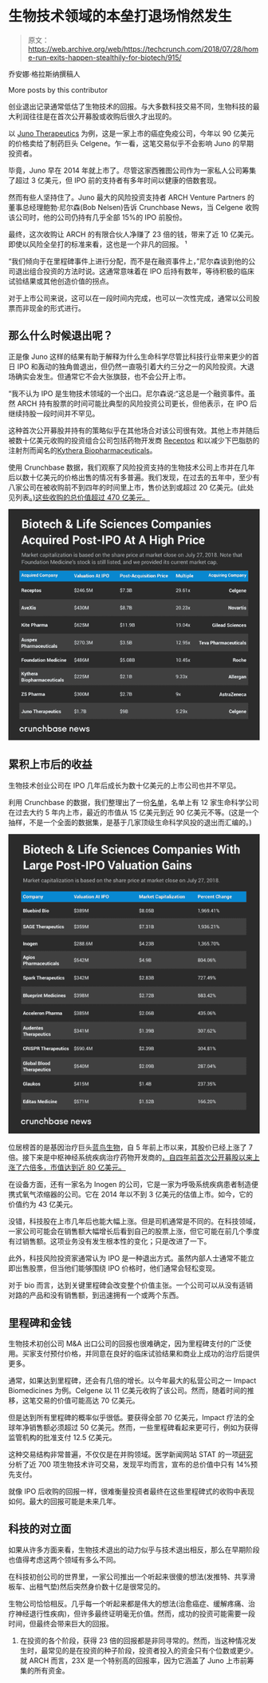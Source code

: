# 生物技术领域的本垒打退场悄然发生

> 原文：<https://web.archive.org/web/https://techcrunch.com/2018/07/28/home-run-exits-happen-stealthily-for-biotech/915/>

乔安娜·格拉斯纳撰稿人

More posts by this contributor

创业退出记录通常低估了生物技术的回报。与大多数科技交易不同，生物科技的最大利润往往是在首次公开募股或收购后很久才出现的。

以 [Juno Therapeutics](https://web.archive.org/web/20200928155931/https://www.crunchbase.com/organization/juno-therapeutics) 为例，这是一家上市的癌症免疫公司，今年以 90 亿美元的价格卖给了制药巨头 Celgene。乍一看，这笔交易似乎不会影响 Juno 的早期投资者。

毕竟，Juno 早在 2014 年就上市了。尽管这家西雅图公司作为一家私人公司筹集了超过 3 亿美元，但 IPO 前的支持者有多年时间以健康的倍数套现。

然而有些人坚持住了。Juno 最大的风险投资支持者 ARCH Venture Partners 的董事总经理鲍勃·尼尔森(Bob Nelsen)告诉 Crunchbase News，当 Celgene 收购该公司时，他的公司仍持有几乎全部 15%的 IPO 前股份。

最终，这次收购让 ARCH 的有限合伙人净赚了 23 倍的钱，带来了近 10 亿美元。即使以风险全垒打的标准来看，这也是一个非凡的回报。 ¹

“我们倾向于在里程碑事件上进行分配，而不是在融资事件上，”尼尔森谈到他的公司退出组合投资的方法时说。这通常意味着在 IPO 后持有数年，等待积极的临床试验结果或其他创造价值的拐点。

对于上市公司来说，这可以在一段时间内完成，也可以一次性完成，通常以公司股票而非现金的形式进行。

## 那么什么时候退出呢？

正是像 Juno 这样的结果有助于解释为什么生命科学尽管比科技行业带来更少的首日 IPO 和轰动的独角兽退出，但仍然一直吸引着大约三分之一的风险投资。大退场确实会发生。但通常它不会大张旗鼓，也不会公开上市。

“我不认为 IPO 是生物技术领域的一个出口。尼尔森说:“这总是一个融资事件。虽然 ARCH 持有股票的时间可能比典型的风险投资公司更长，但他表示，在 IPO 后继续持股一段时间并不罕见。

这种首次公开募股并持有的策略似乎在其他场合对该公司很有效。其他上市并随后被数十亿美元收购的投资组合公司包括药物开发商 [Receptos](https://web.archive.org/web/20200928155931/https://www.crunchbase.com/organization/receptos#section-overview) 和以减少下巴脂肪的注射剂而闻名的[Kythera Biopharmaceuticals](https://web.archive.org/web/20200928155931/https://www.crunchbase.com/organization/kythera-biopharmaceuticals#section-overview)。

使用 Crunchbase 数据，我们观察了风险投资支持的生物技术公司上市并在几年后以数十亿美元的价格出售的情况有多普遍。我们发现，在过去的五年中，至少有八家公司在被收购前不到四年的时间里上市，售价达到或超过 20 亿美元。(此处见列表[。)这些收购的总价值超过 470 亿美元。](https://web.archive.org/web/20200928155931/https://www.crunchbase.com/lists/post-ipo-big-bio-m-a/e6bec7df-1c84-4669-89e7-383ef928123d/acquisitions)

![](img/5e912fdc4674b868a81cb34ff88b45ce.png)

## 累积上市后的收益

生物技术创业公司在 IPO 几年后成长为数十亿美元的上市公司也并不罕见。

利用 Crunchbase 的数据，我们整理出了一份[名单](https://web.archive.org/web/20200928155931/https://www.crunchbase.com/lists/bio-post-ipo-big-gainers/3ee2304d-0098-4a33-b660-b36d12d9c71d/identifiers)，名单上有 12 家生命科学公司在过去大约 5 年内上市，最近的市值从 15 亿美元到近 90 亿美元不等。(这是一个抽样，不是一个全面的数据集，是基于几家顶级生命科学风投的退出而汇编的。)

![](img/f4dc6f50586a2d8f6c67c0d7b255a12a.png)

位居榜首的是基因治疗巨头[蓝鸟生物](https://web.archive.org/web/20200928155931/https://www.crunchbase.com/organization/bluebird-bio)，自 5 年前上市以来，其股价已经上涨了 7 倍。接下来是中枢神经系统疾病治疗药物开发商的[，自四年前首次公开募股以来上涨了六倍多，市值达到近 80 亿美元。](https://web.archive.org/web/20200928155931/https://www.crunchbase.com/organization/sage-therapeutics)

在设备方面，还有一家名为 Inogen 的公司，它是一家为呼吸系统疾病患者制造便携式氧气浓缩器的公司。它在 2014 年以不到 3 亿美元的估值上市。如今，它的价值约为 43 亿美元。

没错，科技股在上市几年后也能大幅上涨。但是司机通常是不同的。在科技领域，一家公司可能会在销售额大幅增长后看到自己的股票上涨，但它可能在前几个季度有过销售额。这项业务没有发生根本性的变化；只是改进了一下。

此外，科技风险投资家通常认为 IPO 是一种退出方式。虽然内部人士通常不能立即出售股票，但当他们能够围绕 IPO 价格时，他们通常会轻松变现。

对于 bio 而言，达到关键里程碑会改变整个价值主张。一个公司可以从没有适销对路的产品和没有销售额，到迅速拥有一个或两个东西。

## 里程碑和金钱

生物技术初创公司 M&A 出口公司的回报也很难确定，因为里程碑支付的广泛使用。买家支付预付价格，并同意在良好的临床试验结果和商业上成功的治疗后提供更多。

通常，如果达到里程碑，还会有几倍的增长。以今年最大的私营公司之一 Impact Biomedicines 为例。Celgene 以 11 亿美元收购了该公司。然而，随着时间的推移，这笔交易的价值可能高达 70 亿美元。

但是达到所有里程碑的概率似乎很低。要获得全部 70 亿美元，Impact 疗法的全球年净销售额必须超过 50 亿美元。然而，一些里程碑看起来更可行，例如为获得监管机构的批准支付 12.5 亿美元。

这种交易结构非常普遍，不仅仅是在并购领域。医学新闻网站 STAT 的一项[研究](https://web.archive.org/web/20200928155931/https://www.statnews.com/2016/11/28/biotech-biobuck-deals/)分析了近 700 项生物技术许可交易，发现平均而言，宣布的总价值中只有 14%预先支付。

就像 IPO 后收购的回报一样，很难衡量投资者最终在这些里程碑式的收购中表现如何。最大的回报可能是未来几年。

## 科技的对立面

如果从许多方面来看，生物技术退出的动力似乎与技术退出相反，那么在早期阶段也值得考虑这两个领域有多么不同。

在科技初创公司的世界里，一家公司推出一个听起来很傻的想法(发推特、共享滑板车、出租气垫)然后突然身价数十亿是很常见的。

生物公司恰恰相反。几乎每一个听起来都是伟大的想法(治愈癌症、缓解疼痛、治疗神经退行性疾病)，但许多最终证明毫无价值。然而，成功的投资可能需要一段时间，但最终会带来巨大的回报。

1.  在投资的各个阶段，获得 23 倍的回报都是非同寻常的。然而，当这种情况发生时，最常见的是在投资的种子阶段，投资者投入的资金只有个位数或更少。就 ARCH 而言，23X 是一个特别高的回报率，因为它涵盖了 Juno 上市前筹集的所有资金。